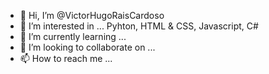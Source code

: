 - 👋 Hi, I’m @VictorHugoRaisCardoso
- 👀 I’m interested in ... Pyhton, HTML & CSS, Javascript, C#
- 🌱 I’m currently learning ... 
- 💞️ I’m looking to collaborate on ...
- 📫 How to reach me ...

<!---
VictorHugoRaisCardoso/VictorHugoRaisCardoso is a ✨ special ✨ repository because its `README.md` (this file) appears on your GitHub profile.
You can click the Preview link to take a look at your changes.
--->
